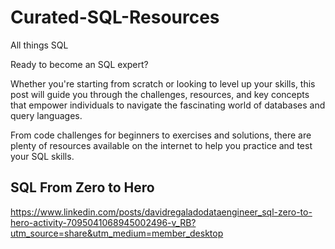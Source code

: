 # Curated-SQL-Resources
All things SQL

Ready to become an SQL expert? 

Whether you're starting from scratch or looking to level up your skills, this post will guide you through the challenges, resources, and key concepts that empower individuals to navigate the fascinating world of databases and query languages. 

From code challenges for beginners to exercises and solutions, there are plenty of resources available on the internet to help you practice and test your SQL skills. 

## SQL From Zero to Hero
https://www.linkedin.com/posts/davidregaladodataengineer_sql-zero-to-hero-activity-7095041068945002496-v_RB?utm_source=share&utm_medium=member_desktop
